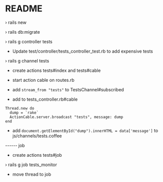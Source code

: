 # README

› rails new

› rails db:migrate

› rails g controller tests

- Update test/controller/tests_controller_test.rb to add expensive tests

› rails g channel tests

- create actions tests#index and tests#cable

- start action cable on routes.rb

- add `stream_from "tests"` to TestsChannel#subscribed

- add to tests_controller.rb#cable
```
Thread.new do
  dump = `rake`
  ActionCable.server.broadcast "tests", message: dump
end
```

- add `document.getElementById("dump").innerHTML = data['message']` to js/channels/tests.coffee

------ job

- create actions tests#job

› rails g job tests_monitor

- move thread to job

